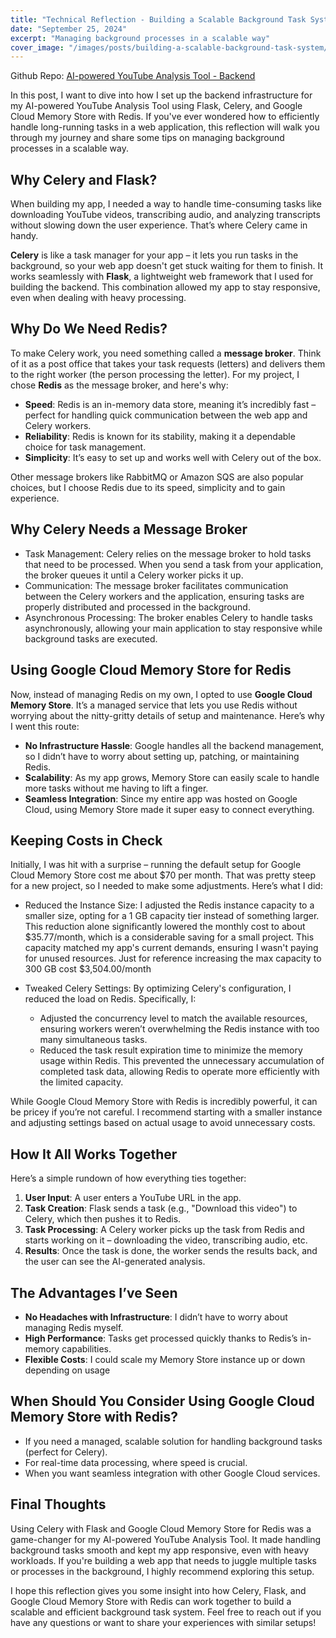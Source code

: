 ```yaml
---
title: "Technical Reflection - Building a Scalable Background Task System with Flask, Celery, and Google Cloud Memory Store"
date: "September 25, 2024"
excerpt: "Managing background processes in a scalable way"
cover_image: "/images/posts/building-a-scalable-background-task-system/redis.png"
---
```


Github Repo: [AI-powered YouTube Analysis Tool - Backend](https://github.com/CodeJonesW/tubeScriptAiServer)

In this post, I want to dive into how I set up the backend infrastructure for my AI-powered YouTube Analysis Tool using Flask, Celery, and Google Cloud Memory Store with Redis. If you've ever wondered how to efficiently handle long-running tasks in a web application, this reflection will walk you through my journey and share some tips on managing background processes in a scalable way.

## Why Celery and Flask?

When building my app, I needed a way to handle time-consuming tasks like downloading YouTube videos, transcribing audio, and analyzing transcripts without slowing down the user experience. That’s where Celery came in handy.

**Celery** is like a task manager for your app – it lets you run tasks in the background, so your web app doesn't get stuck waiting for them to finish. It works seamlessly with **Flask**, a lightweight web framework that I used for building the backend. This combination allowed my app to stay responsive, even when dealing with heavy processing.

## Why Do We Need Redis?

To make Celery work, you need something called a **message broker**. Think of it as a post office that takes your task requests (letters) and delivers them to the right worker (the person processing the letter). For my project, I chose **Redis** as the message broker, and here's why:

- **Speed**: Redis is an in-memory data store, meaning it’s incredibly fast – perfect for handling quick communication between the web app and Celery workers.
- **Reliability**: Redis is known for its stability, making it a dependable choice for task management.
- **Simplicity**: It’s easy to set up and works well with Celery out of the box.

Other message brokers like RabbitMQ or Amazon SQS are also popular choices, but I choose Redis due to its speed, simplicity and to gain experience.

## Why Celery Needs a Message Broker

- Task Management: Celery relies on the message broker to hold tasks that need to be processed. When you send a task from your application, the broker queues it until a Celery worker picks it up.
- Communication: The message broker facilitates communication between the Celery workers and the application, ensuring tasks are properly distributed and processed in the background.
- Asynchronous Processing: The broker enables Celery to handle tasks asynchronously, allowing your main application to stay responsive while background tasks are executed.

## Using Google Cloud Memory Store for Redis

Now, instead of managing Redis on my own, I opted to use **Google Cloud Memory Store**. It’s a managed service that lets you use Redis without worrying about the nitty-gritty details of setup and maintenance. Here’s why I went this route:

- **No Infrastructure Hassle**: Google handles all the backend management, so I didn’t have to worry about setting up, patching, or maintaining Redis.
- **Scalability**: As my app grows, Memory Store can easily scale to handle more tasks without me having to lift a finger.
- **Seamless Integration**: Since my entire app was hosted on Google Cloud, using Memory Store made it super easy to connect everything.

## Keeping Costs in Check

Initially, I was hit with a surprise – running the default setup for Google Cloud Memory Store cost me about $70 per month. That was pretty steep for a new project, so I needed to make some adjustments. Here’s what I did:

- Reduced the Instance Size: I adjusted the Redis instance capacity to a smaller size, opting for a 1 GB capacity tier instead of something larger. This reduction alone significantly lowered the monthly cost to about $35.77/month, which is a considerable saving for a small project. This capacity matched my app's current demands, ensuring I wasn't paying for unused resources. Just for reference increasing the max capacity to 300 GB cost $3,504.00/month

- Tweaked Celery Settings: By optimizing Celery's configuration, I reduced the load on Redis. Specifically, I:

  - Adjusted the concurrency level to match the available resources, ensuring workers weren’t overwhelming the Redis instance with too many simultaneous tasks.
  - Reduced the task result expiration time to minimize the memory usage within Redis. This prevented the unnecessary accumulation of completed task data, allowing Redis to operate more efficiently with the limited capacity.

While Google Cloud Memory Store with Redis is incredibly powerful, it can be pricey if you’re not careful. I recommend starting with a smaller instance and adjusting settings based on actual usage to avoid unnecessary costs.

## How It All Works Together

Here’s a simple rundown of how everything ties together:

1. **User Input**: A user enters a YouTube URL in the app.
2. **Task Creation**: Flask sends a task (e.g., "Download this video") to Celery, which then pushes it to Redis.
3. **Task Processing**: A Celery worker picks up the task from Redis and starts working on it – downloading the video, transcribing audio, etc.
4. **Results**: Once the task is done, the worker sends the results back, and the user can see the AI-generated analysis.

## The Advantages I’ve Seen

- **No Headaches with Infrastructure**: I didn’t have to worry about managing Redis myself.
- **High Performance**: Tasks get processed quickly thanks to Redis’s in-memory capabilities.
- **Flexible Costs**: I could scale my Memory Store instance up or down depending on usage

## When Should You Consider Using Google Cloud Memory Store with Redis?

- If you need a managed, scalable solution for handling background tasks (perfect for Celery).
- For real-time data processing, where speed is crucial.
- When you want seamless integration with other Google Cloud services.

## Final Thoughts

Using Celery with Flask and Google Cloud Memory Store for Redis was a game-changer for my AI-powered YouTube Analysis Tool. It made handling background tasks smooth and kept my app responsive, even with heavy workloads. If you're building a web app that needs to juggle multiple tasks or processes in the background, I highly recommend exploring this setup.

I hope this reflection gives you some insight into how Celery, Flask, and Google Cloud Memory Store with Redis can work together to build a scalable and efficient background task system. Feel free to reach out if you have any questions or want to share your experiences with similar setups!
